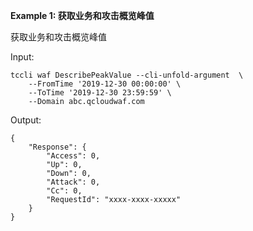 **Example 1: 获取业务和攻击概览峰值**

获取业务和攻击概览峰值

Input: 

```
tccli waf DescribePeakValue --cli-unfold-argument  \
    --FromTime '2019-12-30 00:00:00' \
    --ToTime '2019-12-30 23:59:59' \
    --Domain abc.qcloudwaf.com
```

Output: 
```
{
    "Response": {
        "Access": 0,
        "Up": 0,
        "Down": 0,
        "Attack": 0,
        "Cc": 0,
        "RequestId": "xxxx-xxxx-xxxxx"
    }
}
```

